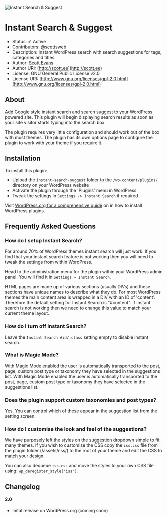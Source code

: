 ![Instant Search & Suggest](http://cloud.scott.ee/images/instant-search-suggest.png)

# Instant Search & Suggest

* Status: ✔ Active
* Contributors: [@scottsweb](http://twitter.com/scottsweb)
* Description: Instant WordPress search with search suggestions for tags, categories and titles.
* Author: [Scott Evans](http://scott.ee)
* Author URI: [http://scott.ee](http://scott.ee)
* License: GNU General Public License v2.0
* License URI: [http://www.gnu.org/licenses/gpl-2.0.html](http://www.gnu.org/licenses/gpl-2.0.html)

## About

Add Google style instant search and search suggest to your WordPress powered site. This plugin will begin displaying search results as soon as your site visitor starts typing into the search box.

The plugin requires very little configuration and should work out of the box with most themes. The plugin has its own options page to configure the plugin to work with your theme if you require it.

## Installation

To install this plugin:

* Upload the `instant-search-suggest` folder to the `/wp-content/plugins/` directory on your WordPress website
* Activate the plugin through the 'Plugins' menu in WordPress
* Tweak the settings in `Settings -> Instant Search` if required

Visit [WordPress.org for a comprehensive guide](http://codex.wordpress.org/Managing_Plugins#Manual_Plugin_Installation) on in how to install WordPress plugins.

## Frequently Asked Questions

### How do I setup Instant Search?

For around 70% of WordPress themes instant search will just work. If you find that your instant search feature is not working then you will need to tweak the settings from within WordPress.

Head to the administration menu for the plugin within your WordPress admin panel. You will find it in `Settings » Instant Search`.

HTML pages are made up of various sections (usually DIVs) and these sections have unique names to describe what they do. For most WordPress themes the main content area is wrapped in a DIV with an ID of 'content'. Therefore the default setting for Instant Search is "#content". If instant search is not working then we need to change this value to match your current theme layout.

### How do I turn off Instant Search?

Leave the `Instant Search #id/.class` setting empty to disable instant search.

### What is Magic Mode?

With Magic Mode enabled the user is automatically transported to the post, page, custom post type or taxonomy they have selected in the suggestions list. With Magic Mode enabled the user is automatically transported to the post, page, custom post type or taxonomy they have selected in the suggestions list.

### Does the plugin support custom taxonomies and post types?

Yes. You can control which of these appear in the suggestion list from the setting screen.

### How do I customise the look and feel of the suggestions?

We have purposely left the styles on the suggestion dropdown simple to fit many themes. If you wish to customise the CSS copy the `iss.css` file from the plugin folder (/assets/css/) to the root of your theme and edit the CSS to match your design.

You can also dequeue `iss.css` and move the styles to your own CSS file using: `wp_deregister_style('iss');`

## Changelog

#### 2.0
* Inital release on WordPress.org (coming soon)
